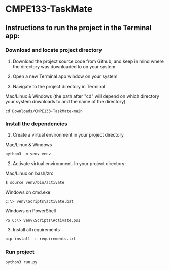 # CMPE133-TaskMate

## Instructions to run the project in the Terminal app:

### Download and locate project directory
1. Download the project source code from Github, and keep in mind where the directory was downloaded to on your system

2. Open a new Terminal app window on your system

3. Navigate to the project directory in Terminal

Mac/Linux & Windows (the path after "cd" will depend on which directory your system downloads to and the name of the directory)
```
cd Downloads/CMPE133-TaskMate-main
```

### Install the dependencies
1. Create a virtual environment in your project directory

Mac/Linux & Windows
```
python3 -m venv venv
```


2. Activate virtual environment. In your project directory:

Mac/Linux on bash/zrc
```
$ source venv/bin/activate
```

Windows on cmd.exe
```
C:\> venv\Scripts\activate.bat
```

Windows on PowerShell
```
PS C:\> venv\Scripts\Activate.ps1
```

3. Install all requirements
```
pip install -r requirements.txt
```

### Run project
```
python3 run.py
```
